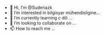 - 👋 Hi, I’m @Sudenazk
- 👀 I’m interested in bilgisyar mühendisligine...
- 🌱 I’m currently learning c dili  ...
- 💞️ I’m looking to collaborate on ...
- 📫 How to reach me ...

<!---
Sudenazk/Sudenazk is a ✨ special ✨ repository because its `README.md` (this file) appears on your GitHub profile.
You can click the Preview link to take a look at your changes.
--->
